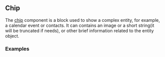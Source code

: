 ## Chip

The [chip](https://material.google.com/components/chips.html#chips-specs) component is a block used to show a complex entity, for example, a calendar event or contacts. It can contains an image or a short string(it will be truncated if needs), or other brief information related to the entity object.

### Examples
